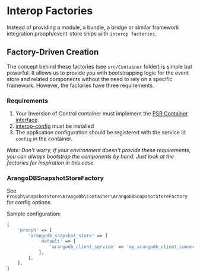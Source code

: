 # Interop Factories

Instead of providing a module, a bundle, a bridge or similar framework integration prooph/event-store ships with `interop factories`.

## Factory-Driven Creation

The concept behind these factories (see `src/Container` folder) is simple but powerful. It allows us to provide you with bootstrapping logic for the event store and related components
without the need to rely on a specific framework. However, the factories have three requirements.

### Requirements

1. Your Inversion of Control container must implement the [PSR Container interface](https://github.com/php-fig/container).
2. [interop-config](https://github.com/sandrokeil/interop-config) must be installed
3. The application configuration should be registered with the service id `config` in the container.

*Note: Don't worry, if your environment doesn't provide these requirements, you can
always bootstrap the components by hand. Just look at the factories for inspiration in this case.*

### ArangoDBSnapshotStoreFactory

See `Prooph\SnapshotStore\ArangoDb\Container\ArangoDBSnapshotStoreFactory` for config options.

Sample configuration:

```php
[
    'prooph' => [
        'arangodb_snapshot_store' => [
            'default' => [
                'arangodb_client_service' => 'my_arangodb_client_connection', //<-- service name of your ArangoDB connection
            ],
        ],
    ],
]
```
